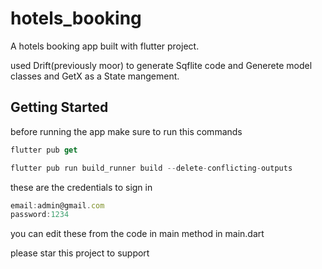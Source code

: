 # hotels_booking

A hotels booking app built with flutter project.

used <a url="https://pub.dev/packages/drift">Drift(previously moor)</a> to generate Sqflite code and Generete model classes
and GetX as a State mangement.


## Getting Started

before running the app make sure to run this commands

```dart
flutter pub get
```

```dart
flutter pub run build_runner build --delete-conflicting-outputs
```

these are the credentials to sign in

```javascript
email:admin@gmail.com
password:1234
```

you can edit these from the code in main method in main.dart

please star this project to support
